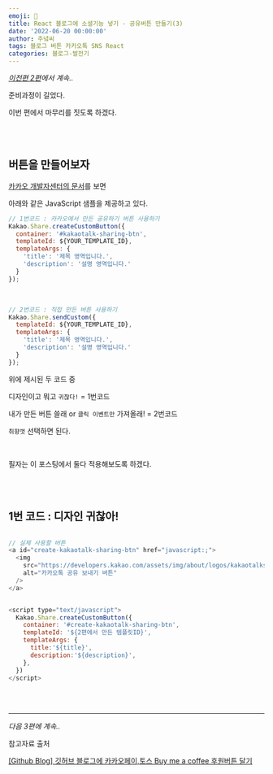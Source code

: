 ```yaml
---
emoji: 🔮
title: React 블로그에 소셜기능 넣기 - 공유버튼 만들기(3)
date: '2022-06-20 00:00:00'
author: 주녘씨
tags: 블로그 버튼 카카오톡 SNS React
categories: 블로그-발전기
---
```


*[이전편 2편]()에서 계속..*

준비과정이 길었다.

이번 편에서 마무리를 짓도록 하겠다.

<br/><br/>

## **버튼을 만들어보자**

[카카오 개발자센터의 문서](https://developers.kakao.com/docs/latest/ko/message/js-link#custom-template-msg)를 보면 

아래와 같은 JavaScript 샘플을 제공하고 있다.


```javascript
// 1번코드 : 카카오에서 만든 공유하기 버튼 사용하기
Kakao.Share.createCustomButton({
  container: '#kakaotalk-sharing-btn',
  templateId: ${YOUR_TEMPLATE_ID},
  templateArgs: {
    'title': '제목 영역입니다.',
    'description': '설명 영역입니다.'
  }
});

```

<br/>

```javascript
// 2번코드 : 직접 만든 버튼 사용하기
Kakao.Share.sendCustom({
  templateId: ${YOUR_TEMPLATE_ID},
  templateArgs: {
    'title': '제목 영역입니다.',
    'description': '설명 영역입니다.'
  }
});

```

위에 제시된 두 코드 중

디자인이고 뭐고 `귀찮다!` = 1번코드

내가 만든 버튼 쓸래 or `클릭 이벤트만` 가져올래! = 2번코드

`취향껏` 선택하면 된다.

<br/>

필자는 이 포스팅에서 둘다 적용해보도록 하겠다.

<br/><br/>

## **1번 코드 : 디자인 귀찮아!**

```javascript

// 실제 사용할 버튼
<a id="create-kakaotalk-sharing-btn" href="javascript:;">
  <img
    src="https://developers.kakao.com/assets/img/about/logos/kakaotalksharing/kakaotalk_sharing_btn_medium.png"
    alt="카카오톡 공유 보내기 버튼"
  />
</a>


<script type="text/javascript">
  Kakao.Share.createCustomButton({
    container: '#create-kakaotalk-sharing-btn',
    templateId: '${2편에서 만든 템플릿ID}',
    templateArgs: {
      title:'${title}',
      description:'${description}',
    },
  })
</script>

```





<br/><br/>

---


*다음 3편에 계속..*


참고자료 출처

[[Github Blog] 깃허브 블로그에 카카오페이,토스 Buy me a coffee 후원버튼 달기](https://devyuseon.github.io/github%20blog/add-kakaopay-donate/)


```toc

```